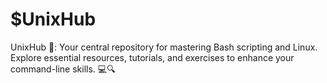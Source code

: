 # $UnixHub
UnixHub 🚀: Your central repository for mastering Bash scripting and Linux. Explore essential resources, tutorials, and exercises to enhance your command-line skills. 💻🔍
